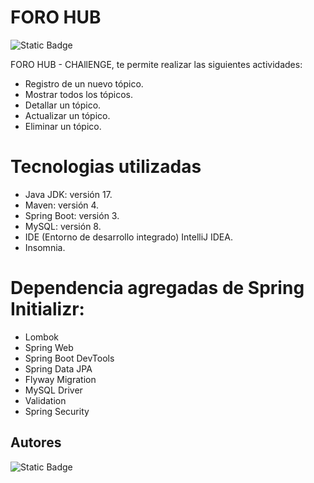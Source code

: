 
# FORO HUB

![Static Badge](https://img.shields.io/badge/FORO_HUB_CHLLENGE-BLUE)

FORO HUB - CHAllENGE, te permite realizar las siguientes actividades: 
* Registro de un nuevo tópico.
* Mostrar todos los tópicos.
* Detallar un tópico.
* Actualizar un tópico.
* Eliminar un tópico.

# Tecnologias utilizadas

* Java JDK: versión 17.
* Maven: versión 4.
* Spring Boot: versión 3.
* MySQL: versión 8.
* IDE (Entorno de desarrollo integrado) IntelliJ IDEA.
* Insomnia.

# Dependencia agregadas de Spring Initializr:

* Lombok
* Spring Web
* Spring Boot DevTools
* Spring Data JPA
* Flyway Migration
* MySQL Driver
* Validation
* Spring Security

## Autores

![Static Badge](https://img.shields.io/badge/CRISTHY_VIERA-8A2BE2)


